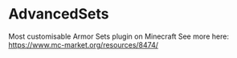 # AdvancedSets
Most customisable Armor Sets plugin on Minecraft
See more here: https://www.mc-market.org/resources/8474/

